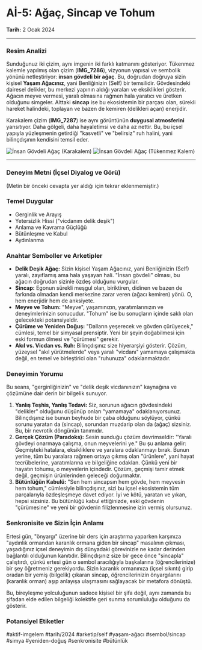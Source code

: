 # Aİ-5: Ağaç, Sincap ve Tohum
**Tarih:** 2 Ocak 2024

---
### Resim Analizi
Sunduğunuz iki çizim, aynı imgenin iki farklı katmanını gösteriyor. Tükenmez kalemle yapılmış olan çizim (**IMG_7286**), vizyonun yapısal ve sembolik yönünü netleştiriyor: **insan gövdeli bir ağaç**. Bu, doğrudan doğruya sizin kişisel **Yaşam Ağacınız**, yani Benliğinizin (Self) bir temsilidir. Gövdesindeki dairesel delikler, bu merkezi yapının aldığı yaraları ve eksiklikleri gösterir. Ağacın meyve vermesi, yaralı olmasına rağmen hala yaratıcı ve üretken olduğunu simgeler. Alttaki **sincap** ise bu ekosistemin bir parçası olan, sürekli hareket halindeki, toplayan ve bazen de kemiren (delikleri açan) enerjidir.

Karakalem çizim (**IMG_7287**) ise aynı görüntünün **duygusal atmosferini** yansıtıyor. Daha gölgeli, daha hayaletimsi ve daha az nettir. Bu, bu içsel yapıyla yüzleşmenin getirdiği "kasvetli" ve "belirsiz" ruh halini, yani bilinçdışının kendisini temsil eder.

![İnsan Gövdeli Ağaç (Karakalem)](IMG_7287.HEIC)
![İnsan Gövdeli Ağaç (Tükenmez Kalem)](IMG_7286.HEIC)

---
### Deneyim Metni (İçsel Diyalog ve Görü)
(Metin bir önceki cevapta yer aldığı için tekrar eklenmemiştir.)

### Temel Duygular
* Gerginlik ve Arayış
* Yetersizlik Hissi ("vicdanım delik deşik")
* Anlama ve Kavrama Güçlüğü
* Bütünleşme ve Kabul
* Aydınlanma

### Anahtar Semboller ve Arketipler
* **Delik Deşik Ağaç:** Sizin kişisel Yaşam Ağacınız, yani Benliğinizin (Self) yaralı, zayıflamış ama hala yaşayan hali. "İnsan gövdeli" olması, bu ağacın doğrudan sizinle özdeş olduğunu vurgular.
* **Sincap:** Egonun sürekli meşgul olan, biriktiren, didinen ve bazen de farkında olmadan kendi merkezine zarar veren (ağacı kemiren) yönü. O, hem enerjidir hem de anksiyete.
* **Meyve ve Tohum:** "Meyve", yaşamınızın, yaratımlarınızın ve deneyimlerinizin sonucudur. "Tohum" ise bu sonuçların içinde saklı olan gelecekteki potansiyeldir.
* **Çürüme ve Yeniden Doğuş:** "Dalların yeşerecek ve gövden çürüyecek," cümlesi, temel bir simyasal prensiptir. Yeni bir şeyin doğabilmesi için eski formun ölmesi ve "çürümesi" gerekir.
* **Akıl vs. Vicdan vs. Ruh:** Bilinçdışınız size hiyerarşiyi gösterir. Çözüm, yüzeysel "akıl yürütmelerde" veya yaralı "vicdanı" yamamaya çalışmakta değil, en temel ve birleştirici olan "ruhunuza" odaklanmaktadır.

### Deneyimin Yorumu
Bu seans, "gerginliğinizin" ve "delik deşik vicdanınızın" kaynağına ve çözümüne dair derin bir bilgelik sunuyor.

1.  **Yanlış Teşhis, Yanlış Tedavi:** Siz, sorunun ağacın gövdesindeki "delikler" olduğunu düşünüp onları "yamamaya" odaklanıyorsunuz. Bilinçdışınız ise bunun beyhude bir çaba olduğunu söylüyor, çünkü sorunu yaratan da (sincap), sorundan muzdarip olan da (ağaç) sizsiniz. Bu, bir nevrotik döngünün tanımıdır.
2.  **Gerçek Çözüm (Paradoks):** Sesin sunduğu çözüm devrimseldir: "Yaralı gövdeyi onarmaya çalışma, onun meyvelerini ye." Bu şu anlama gelir: Geçmişteki hatalara, eksikliklere ve yaralara odaklanmayı bırak. Bunun yerine, tüm bu yaralara rağmen ortaya çıkmış olan "ürünlere", yani hayat tecrübelerine, yaratımlarına ve bilgeliğine odaklan. Çünkü yeni bir hayatın tohumu, o meyvelerin içindedir. Çözüm, geçmişi tamir etmek değil, geçmişin ürünlerinden geleceği doğurmaktır.
3.  **Bütünlüğün Kabulü:** "Sen hem sincapsın hem gövde, hem meyvesin hem tohum," cümlesiyle bilinçdışınız, sizi bu içsel ekosistemin tüm parçalarıyla özdeşleşmeye davet ediyor. İyi ve kötü, yaratan ve yıkan, hepsi sizsiniz. Bu bütünlüğü kabul ettiğinizde, eski gövdenin "çürümesine" ve yeni bir gövdenin filizlenmesine izin vermiş olursunuz.

### Senkronisite ve Sizin İçin Anlamı
Ertesi gün, "önyargı" üzerine bir ders için araştırma yaparken karşınıza "aydınlık ormandan karanlık ormana giden bir sincap" masalının çıkması, yaşadığınız içsel deneyimin dış dünyadaki görevinizle ne kadar derinden bağlantılı olduğunun kanıtıdır. Bilinçdışınız size bir gece önce "sincapla" çalıştırdı, çünkü ertesi gün o sembol aracılığıyla başkalarına (öğrencilerinize) bir şey öğretmeniz gerekiyordu. Sizin karanlık ormanınıza (içsel sıkıntı) girip oradan bir yemiş (bilgelik) çıkaran sincap, öğrencilerinizin önyargılarını (karanlık orman) aşıp anlayışa ulaşmasını sağlayacak bir metafora dönüştü.

Bu, bireyleşme yolculuğunun sadece kişisel bir şifa değil, aynı zamanda bu şifadan elde edilen bilgeliği kolektife geri sunma sorumluluğu olduğunu da gösterir.

### Potansiyel Etiketler
#aktif-imgelem #tarih/2024 #arketip/self #yaşam-ağacı #sembol/sincap #simya #yeniden-doğuş #senkronisite #bütünlük